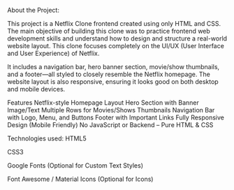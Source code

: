 
About the Project:

This project is a Netflix Clone frontend created using only HTML and CSS. The main objective of building this clone was to practice frontend web development skills and understand how to design and structure a real-world website layout. This clone focuses completely on the UI/UX (User Interface and User Experience) of Netflix.

It includes a navigation bar, hero banner section, movie/show thumbnails, and a footer—all styled to closely resemble the Netflix homepage. The website layout is also responsive, ensuring it looks good on both desktop and mobile devices.

Features
 Netflix-style Homepage Layout
 Hero Section with Banner Image/Text
 Multiple Rows for Movies/Shows Thumbnails
 Navigation Bar with Logo, Menu, and Buttons
 Footer with Important Links
 Fully Responsive Design (Mobile Friendly)
 No JavaScript or Backend – Pure HTML & CSS

 
Technologies used:
HTML5

CSS3

Google Fonts (Optional for Custom Text Styles)

Font Awesome / Material Icons (Optional for Icons)

